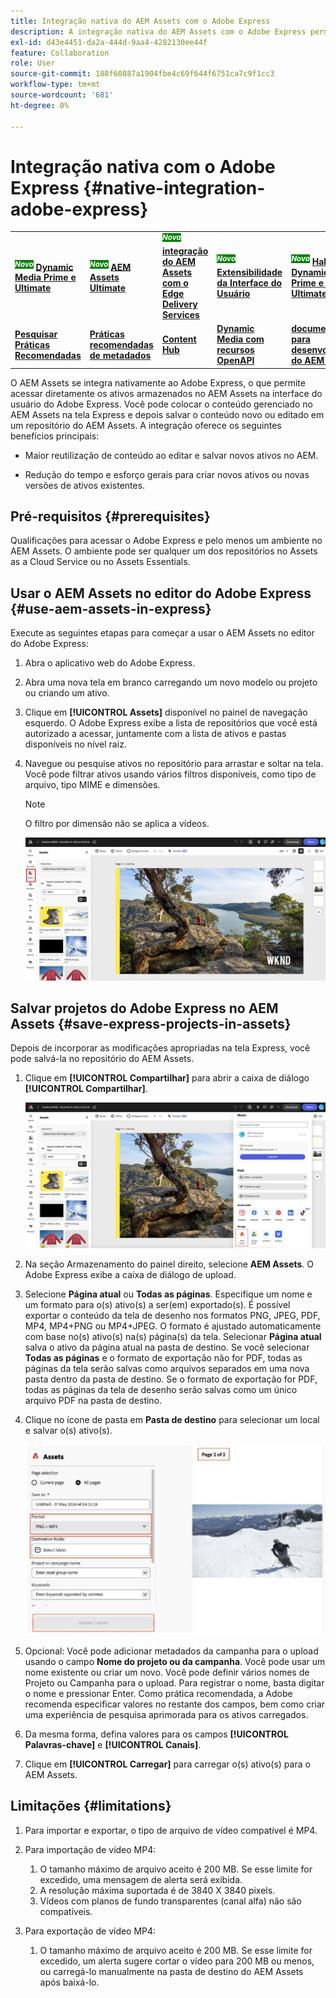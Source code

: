 ```yaml
---
title: Integração nativa do AEM Assets com o Adobe Express
description: A integração nativa do AEM Assets com o Adobe Express permite acessar diretamente os ativos armazenados no AEM Assets na interface do usuário do Adobe Express.
exl-id: d43e4451-da2a-444d-9aa4-4282130ee44f
feature: Collaboration
role: User
source-git-commit: 188f60887a1904fbe4c69f644f6751ca7c9f1cc3
workflow-type: tm+mt
source-wordcount: '681'
ht-degree: 0%

---
```


# Integração nativa com o Adobe Express {#native-integration-adobe-express}

<table>
    <tr>
        <td>
            <sup style= "background-color:#008000; color:#FFFFFF; font-weight:bold"><i>Novo</i></sup> <a href="/help/assets/dynamic-media/dm-prime-ultimate.md"><b>Dynamic Media Prime e Ultimate</b></a>
        </td>
        <td>
            <sup style= "background-color:#008000; color:#FFFFFF; font-weight:bold"><i>Novo</i></sup> <a href="/help/assets/assets-ultimate-overview.md"><b>AEM Assets Ultimate</b></a>
        </td>
        <td>
            <sup style= "background-color:#008000; color:#FFFFFF; font-weight:bold"><i>Nova</i></sup> <a href="/help/assets/integrate-aem-assets-edge-delivery-services.md"><b>integração do AEM Assets com o Edge Delivery Services</b></a>
        </td>
        <td>
            <sup style= "background-color:#008000; color:#FFFFFF; font-weight:bold"><i>Novo</i></sup> <a href="/help/assets/aem-assets-view-ui-extensibility.md"><b>Extensibilidade da Interface do Usuário</b></a>
        </td>
          <td>
            <sup style= "background-color:#008000; color:#FFFFFF; font-weight:bold"><i>Novo</i></sup> <a href="/help/assets/dynamic-media/enable-dynamic-media-prime-and-ultimate.md"><b>Habilitar o Dynamic Media Prime e o Ultimate</b></a>
        </td>
    </tr>
    <tr>
        <td>
            <a href="/help/assets/search-best-practices.md"><b>Pesquisar Práticas Recomendadas</b></a>
        </td>
        <td>
            <a href="/help/assets/metadata-best-practices.md"><b>Práticas recomendadas de metadados</b></a>
        </td>
        <td>
            <a href="/help/assets/product-overview.md"><b>Content Hub</b></a>
        </td>
        <td>
            <a href="/help/assets/dynamic-media-open-apis-overview.md"><b>Dynamic Media com recursos OpenAPI</b></a>
        </td>
        <td>
            <a href="https://developer.adobe.com/experience-cloud/experience-manager-apis/"><b>documentação para desenvolvedores do AEM Assets</b></a>
        </td>
    </tr>
</table>

O AEM Assets se integra nativamente ao Adobe Express, o que permite acessar diretamente os ativos armazenados no AEM Assets na interface do usuário do Adobe Express. Você pode colocar o conteúdo gerenciado no AEM Assets na tela Express e depois salvar o conteúdo novo ou editado em um repositório do AEM Assets. A integração oferece os seguintes benefícios principais:

* Maior reutilização de conteúdo ao editar e salvar novos ativos no AEM.

* Redução do tempo e esforço gerais para criar novos ativos ou novas versões de ativos existentes.

## Pré-requisitos {#prerequisites}

Qualificações para acessar o Adobe Express e pelo menos um ambiente no AEM Assets. O ambiente pode ser qualquer um dos repositórios no Assets as a Cloud Service ou no Assets Essentials.


## Usar o AEM Assets no editor do Adobe Express {#use-aem-assets-in-express}

Execute as seguintes etapas para começar a usar o AEM Assets no editor do Adobe Express:

1. Abra o aplicativo web do Adobe Express.

2. Abra uma nova tela em branco carregando um novo modelo ou projeto ou criando um ativo.

3. Clique em **[!UICONTROL Assets]** disponível no painel de navegação esquerdo. O Adobe Express exibe a lista de repositórios que você está autorizado a acessar, juntamente com a lista de ativos e pastas disponíveis no nível raiz.

4. Navegue ou pesquise ativos no repositório para arrastar e soltar na tela. Você pode filtrar ativos usando vários filtros disponíveis, como tipo de arquivo, tipo MIME e dimensões.

   >[!NOTE]
   >
   >O filtro por dimensão não se aplica a vídeos.

   ![Incluir ativos do complemento Assets](assets/adobe-express-native-integration.png)


## Salvar projetos do Adobe Express no AEM Assets {#save-express-projects-in-assets}

Depois de incorporar as modificações apropriadas na tela Express, você pode salvá-la no repositório do AEM Assets.

1. Clique em **[!UICONTROL Compartilhar]** para abrir a caixa de diálogo **[!UICONTROL Compartilhar]**.

   ![Salvar ativos no AEM](assets/adobe-express-share.png)

2. Na seção Armazenamento do painel direito, selecione **AEM Assets**. O Adobe Express exibe a caixa de diálogo de upload.
3. Selecione **Página atual** ou **Todas as páginas**. Especifique um nome e um formato para o(s) ativo(s) a ser(em) exportado(s). É possível exportar o conteúdo da tela de desenho nos formatos PNG, JPEG, PDF, MP4, MP4+PNG ou MP4+JPEG. O formato é ajustado automaticamente com base no(s) ativo(s) na(s) página(s) da tela.
Selecionar **Página atual** salva o ativo da página atual na pasta de destino. Se você selecionar **Todas as páginas** e o formato de exportação não for PDF, todas as páginas da tela serão salvas como arquivos separados em uma nova pasta dentro da pasta de destino. Se o formato de exportação for PDF, todas as páginas da tela de desenho serão salvas como um único arquivo PDF na pasta de destino.

4. Clique no ícone de pasta em **Pasta de destino** para selecionar um local e salvar o(s) ativo(s).

   ![Salvar ativos no AEM](/help/assets/assets/page-selection-and-destination-folder.svg)

5. Opcional: Você pode adicionar metadados da campanha para o upload usando o campo **Nome do projeto ou da campanha**. Você pode usar um nome existente ou criar um novo. Você pode definir vários nomes de Projeto ou Campanha para o upload. Para registrar o nome, basta digitar o nome e pressionar Enter.
Como prática recomendada, a Adobe recomenda especificar valores no restante dos campos, bem como criar uma experiência de pesquisa aprimorada para os ativos carregados.

6. Da mesma forma, defina valores para os campos **[!UICONTROL Palavras-chave]** e **[!UICONTROL Canais]**.

7. Clique em **[!UICONTROL Carregar]** para carregar o(s) ativo(s) para o AEM Assets.

## Limitações {#limitations}

1. Para importar e exportar, o tipo de arquivo de vídeo compatível é MP4.

2. Para importação de vídeo MP4:

   1. O tamanho máximo de arquivo aceito é 200 MB. Se esse limite for excedido, uma mensagem de alerta será exibida.
   2. A resolução máxima suportada é de 3840 X 3840 pixels.
   3. Vídeos com planos de fundo transparentes (canal alfa) não são compatíveis.

3. Para exportação de vídeo MP4:

   1. O tamanho máximo de arquivo aceito é 200 MB. Se esse limite for excedido, um alerta sugere cortar o vídeo para 200 MB ou menos, ou carregá-lo manualmente na pasta de destino do AEM Assets após baixá-lo.



